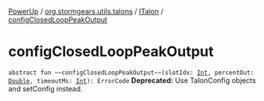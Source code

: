 [PowerUp](../../index.md) / [org.stormgears.utils.talons](../index.md) / [ITalon](index.md) / [configClosedLoopPeakOutput](./config-closed-loop-peak-output.md)

# configClosedLoopPeakOutput

`abstract fun ~~configClosedLoopPeakOutput~~(slotIdx: `[`Int`](https://kotlinlang.org/api/latest/jvm/stdlib/kotlin/-int/index.html)`, percentOut: `[`Double`](https://kotlinlang.org/api/latest/jvm/stdlib/kotlin/-double/index.html)`, timeoutMs: `[`Int`](https://kotlinlang.org/api/latest/jvm/stdlib/kotlin/-int/index.html)`): ErrorCode`
**Deprecated:** Use TalonConfig objects and setConfig instead.

